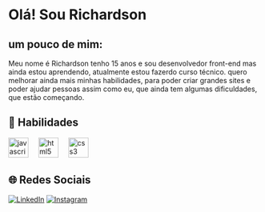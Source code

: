 <h1> Olá! Sou Richardson </h1>

## um pouco de mim:

Meu nome é Richardson tenho 15 anos e sou desenvolvedor front-end mas ainda estou aprendendo, atualmente estou fazerdo curso técnico. quero melhorar ainda mais minhas habilidades, para poder criar grandes sites e poder ajudar pessoas assim como eu, que ainda tem algumas dificuldades, que estão começando. 

## 🚀 Habilidades

<div align="left">
  <img src="https://cdn.jsdelivr.net/gh/devicons/devicon/icons/javascript/javascript-original.svg" height="40" alt="javascript logo"  />
  <img width="12" />
  <img src="https://cdn.jsdelivr.net/gh/devicons/devicon/icons/html5/html5-original.svg" height="40" alt="html5 logo"  />
  <img width="12" />
  <img src="https://cdn.jsdelivr.net/gh/devicons/devicon/icons/css3/css3-original.svg" height="40" alt="css3 logo"  />
  <img width="12" />
</div>

## 🌐 Redes Sociais

[![LinkedIn](https://img.shields.io/badge/LinkedIn-blue?style=for-the-badge&logo=linkedin)](https://www.linkedin.com/in/richardson-batista-04417330b?utm_source=share&utm_campaign=share_via&utm_content=profile&utm_medium=android_app)
[![Instagram](https://img.shields.io/badge/Instagram-E4405F?style=for-the-badge&logo=instagram&logoColor=white)](https://www.instagram.com/richardsonn_8k?utm_source=qr&igsh=MTFib2R1YW14aGN4Nw==)
